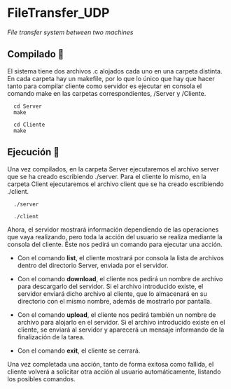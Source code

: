 # FileTransfer_UDP
_File transfer system between two machines_

## Compilado 🔧

El sistema tiene dos archivos .c alojados cada uno en una carpeta distinta. En cada carpeta hay un makefile, por lo que lo único que hay que hacer tanto para compilar cliente como servidor es ejecutar en consola el comando make en las carpetas correspondientes, /Server y /Cliente.
   
      cd Server
      make
      
      cd Cliente
      make


## Ejecución 🚀

Una vez compilados, en la carpeta Server ejecutaremos el archivo server que se ha creado escribiendo ./server. Para el cliente lo mismo, en la carpeta Client ejecutaremos el archivo client que se ha creado escribiendo ./client.

      ./server
      
      ./client

Ahora, el servidor mostrará información dependiendo de las operaciones que vaya realizando, pero toda la acción del usuario se realiza mediante la consola del cliente. Éste nos pedirá un comando para ejecutar una acción.

* Con el comando **list**, el cliente mostrará por consola la lista de archivos dentro del directorio Server, enviada por el servidor. 
      
* Con el comando **download**, el cliente nos pedirá un nombre de archivo para descargarlo del servidor. Si el archivo introducido existe, el servidor enviará dicho archivo al cliente, que lo almacenará en su directorio con el mismo nombre, además de mostrarlo por pantalla.
      
* Con el comando **upload**, el cliente nos pedirá también un nombre de archivo para alojarlo en el servidor. Si el archivo introducido existe en el cliente, se enviará al servidor y aparecerá un mensaje informando de la finalización de la tarea. 
      
* Con el comando **exit**, el cliente se cerrará.

Una vez completada una acción, tanto de forma exitosa como fallida, el cliente volverá a solicitar otra acción al usuario automáticamente, listando los posibles comandos.

